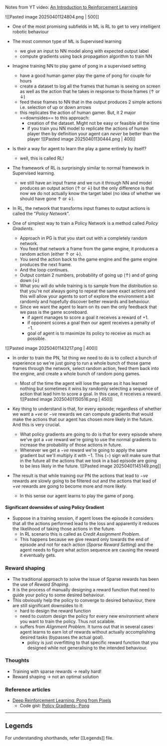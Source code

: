 Notes from YT video: [An Introduction to Reinforcement Learning](https://www.youtube.com/watch?v=JgvyzIkgxF0)

![[Pasted image 20250401124804.png | 500]]

- One of the most promising subfields in ML is RL to get to very intelligent robotic behaviour
- The most common type of ML is Supervised learning
	- we give an input to NN model along with expected output label
	- compute gradients using back propagation algorithm to train NN
- Imagine training NN to play game of pong in a supervised setting
	- have a good human gamer play the game of pong for couple for hours
	- create a dataset to log all the frames that human is seeing on screen as well as the action that he takes in response to those frames (↑ or ↓)
	- feed these frames to NN that in the output produces 2 simple actions i.e. selection of up or down arrows
	- this replicates the action of human gamer. But, it 2 major ==downsides== to this approach:
		- creation of the dataset. Might not be easy or feasible all the time
		- if you train you NN model to replicate the actions of human player then by definition your agent can _never_ be better than the player
![[Pasted image 20250401130444.png | 400]]


- Is their a way for agent to learn the play a game entirely by itself?
	- well, this is called RL!
- The framework of RL is surprisingly similar to normal framework in Supervised learning.
	- we still have an input frame and we run it through NN and model produces an output action (↑ or ↓) but the only difference is that now we do not actually know the target label (no idea of whether we should have gone ↑ or ↓). 
- In RL, the network that transforms input frames to output actions is called the "*Policy Network*".
- One of simplest way to train a Policy Network is a method called _Policy Gradients_.
	- Approach in PG is that you start out with a completely random network. 
	- You feed that network a frame from the game engine, it produces a random action (either ↑ or ↓). 
	- You send the action back to the game engine and the game engine produces the next frame. 
	- And the loop continues.
	- Output contain 2 numbers, probability of going up (↑) and of going down (↓)
	- What you will do while training is to sample from the distribution so that you're not always going to repeat the same exact actions and this will allow your agents to sort of explore the environment a bit randomly and hopefully discover better rewards and behaviour. 
	- Since we want the agent to learn on its own the only feedback that we pass is the game scoreboard. 
		- if agent manages to score a goal it receives a reward of $+1$.
		- if opponent scores a goal then our agent receives a penalty of $-1$.
		- goal of agent is to maximize its policy to receive as much as possible. 



![[Pasted image 20250401143217.png | 400]]
- In order to train the PN, 1st thing we need to do is to collect a bunch of experience so we're just going to run a whole bunch of those game frames through the network, select random action, feed them back into the engine, and create a whole bunch of random pong games.
	- Most of the time the agent will lose the game as it has learned nothing but sometimes it wins by randomly selecting a sequence of action that lead him to score a goal. In this case, it receives a reward.
	![[Pasted image 20250401150516.png | 450]]

- Key thing to understand is that, for every episode; regardless of whether we want a $+ve$ or $-ve$ rewards we can compute gradients that would make the actions that our agent has chosen more likely in the future. And this is very crucial. 
	- What policy gradients are going to do is that for every episode where we've got a $+ve$ reward we're going to use the normal gradients to increase the probability of those actions in future. 
	- Whenever we get a $-ve$ reward we're going to apply the same gradient but we'll multiply it with $-1$. This $(-)$ sign will make sure that in the future all the actions that we took in a bad episode are going to be less likely in the future.
![[Pasted image 20250401145149.png]]
- The result is that while training our PN the actions that lead to $-ve$ rewards are slowly going to be filtered out and the actions that lead of $+ve$ rewards are going to become more and more likely. 
	- In this sense our agent learns to play the game of pong. 

#### Significant downsides of using Policy Gradient
- Suppose in a training session, if agent loses the episode it considers that all the actions performed lead to the loss and apparently it reduces the likelihood of taking those actions in the future.
	- In RL scenario this is called as _Credit Assignment Problem_. 
	- This happens because we give reward only towards the end of episode and not for each action (_Sparse Reward Setting_) and the agent needs to figure what action sequence are causing the reward it eventually gets. 

### Reward shaping
- The traditional approach to solve the issue of Sparse rewards has been the use of _Reward Shaping_.
- It is the process of manually designing a reward function that need to guide your policy to some desired behaviour. 
- This obviously help the policy to converge to desired behaviour, there are still significant downsides to it:
	- hard to design the reward function
	- need to custom design the policy for every new environment where you want to train the policy. Thus not scalable.
	- suffers from _Alignment Problem_. It turns out that in several cases agent learns to earn lot of rewards without actually accomplishing desired tasks (bypasses the actual goal). 
		- policy is just overfitting to that specific reward function that you designed while not generalising to the intended behaviour. 


### Thoughts
- Training with sparse rewards → really hard!
- Reward shaping → not an optimal solution


### Reference articles
- [Deep Reinforcement Learning: Pong from Pixels](https://karpathy.github.io/2016/05/31/rl/)
	- Code gist: [Policy Gradients- Pong](https://gist.github.com/karpathy/a4166c7fe253700972fcbc77e4ea32c5)





---
## Legends
For understanding shorthands, refer [[Legends]] file.
